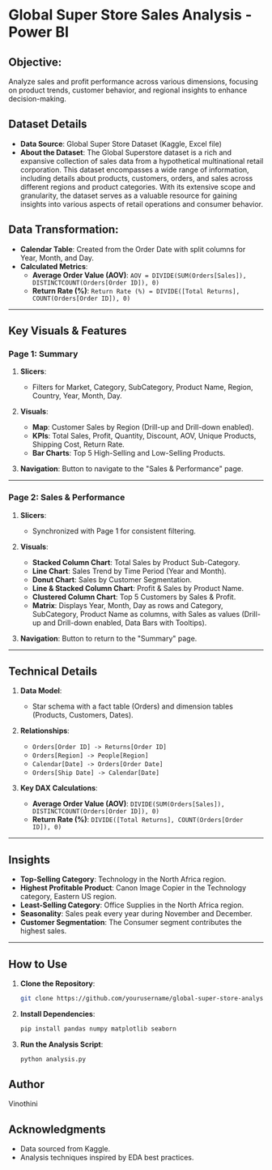 # Global Super Store Sales Analysis - Power BI

## Objective:
Analyze sales and profit performance across various dimensions, focusing on product trends, customer behavior, and regional insights to enhance decision-making.

## Dataset Details
- **Data Source**: Global Super Store Dataset (Kaggle, Excel file)
- **About the Dataset**:
  The Global Superstore dataset is a rich and expansive collection of sales data from a hypothetical multinational retail corporation. This dataset encompasses a wide range of information, including details about products, customers, orders, and sales across different regions and product categories. With its extensive scope and granularity, the dataset serves as a valuable resource for gaining insights into various aspects of retail operations and consumer behavior.  

## Data Transformation:
- **Calendar Table**: Created from the Order Date with split columns for Year, Month, and Day.
- **Calculated Metrics**:
  - **Average Order Value (AOV)**: `AOV = DIVIDE(SUM(Orders[Sales]), DISTINCTCOUNT(Orders[Order ID]), 0)`
  - **Return Rate (%)**: `Return Rate (%) = DIVIDE([Total Returns], COUNT(Orders[Order ID]), 0)`

---

## Key Visuals & Features

### Page 1: Summary

1. **Slicers**:
   - Filters for Market, Category, SubCategory, Product Name, Region, Country, Year, Month, Day.

2. **Visuals**:
   - **Map**: Customer Sales by Region (Drill-up and Drill-down enabled).
   - **KPIs**: Total Sales, Profit, Quantity, Discount, AOV, Unique Products, Shipping Cost, Return Rate.
   - **Bar Charts**: Top 5 High-Selling and Low-Selling Products.

3. **Navigation**: Button to navigate to the "Sales & Performance" page.

---

### Page 2: Sales & Performance

1. **Slicers**:
   - Synchronized with Page 1 for consistent filtering.

2. **Visuals**:
   - **Stacked Column Chart**: Total Sales by Product Sub-Category.
   - **Line Chart**: Sales Trend by Time Period (Year and Month).    
   - **Donut Chart**: Sales by Customer Segmentation.    
   - **Line & Stacked Column Chart**: Profit & Sales by Product Name.    
   - **Clustered Column Chart**: Top 5 Customers by Sales & Profit.    
   - **Matrix**: Displays Year, Month, Day as rows and Category, SubCategory, Product Name as columns, with Sales as values (Drill-up and Drill-down enabled, Data Bars with Tooltips).

3. **Navigation**: Button to return to the "Summary" page.

---

## Technical Details

1. **Data Model**:
   - Star schema with a fact table (Orders) and dimension tables (Products, Customers, Dates).

2. **Relationships**:
   - `Orders[Order ID] -> Returns[Order ID]`
   - `Orders[Region] -> People[Region]`
   - `Calendar[Date] -> Orders[Order Date]`
   - `Orders[Ship Date] -> Calendar[Date]`

3. **Key DAX Calculations**:
   - **Average Order Value (AOV)**: `DIVIDE(SUM(Orders[Sales]), DISTINCTCOUNT(Orders[Order ID]), 0)`
   - **Return Rate (%)**: `DIVIDE([Total Returns], COUNT(Orders[Order ID]), 0)`

---

## Insights

- **Top-Selling Category**: Technology in the North Africa region.
- **Highest Profitable Product**: Canon Image Copier in the Technology category, Eastern US region.
- **Least-Selling Category**: Office Supplies in the North Africa region.
- **Seasonality**: Sales peak every year during November and December.
- **Customer Segmentation**: The Consumer segment contributes the highest sales.

---

## How to Use
1. **Clone the Repository**:
   ```bash
   git clone https://github.com/yourusername/global-super-store-analysis.git
   ```
2. **Install Dependencies**:
   ```bash
   pip install pandas numpy matplotlib seaborn
   ```
3. **Run the Analysis Script**:
   ```bash
   python analysis.py
   ```

## Author
Vinothini

## Acknowledgments
- Data sourced from Kaggle.
- Analysis techniques inspired by EDA best practices.

